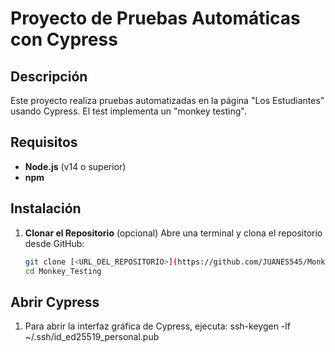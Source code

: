 # Proyecto de Pruebas Automáticas con Cypress

## Descripción
Este proyecto realiza pruebas automatizadas en la página "Los Estudiantes" usando Cypress. El test implementa un "monkey testing".

## Requisitos
- **Node.js** (v14 o superior)
- **npm**

## Instalación

1. **Clonar el Repositorio** (opcional)
   Abre una terminal y clona el repositorio desde GitHub:
   ```bash
   git clone [<URL_DEL_REPOSITORIO>](https://github.com/JUANES545/Monkey-Testing.git)
   cd Monkey_Testing


## Abrir Cypress
1. Para abrir la interfaz gráfica de Cypress, ejecuta:
ssh-keygen -lf ~/.ssh/id_ed25519_personal.pub

